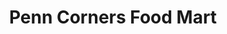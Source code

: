---
title: "Penn Corners Food Mart"
url: /hanover-township/penn-corners-food-mart/
shop: Lebensmittel
---